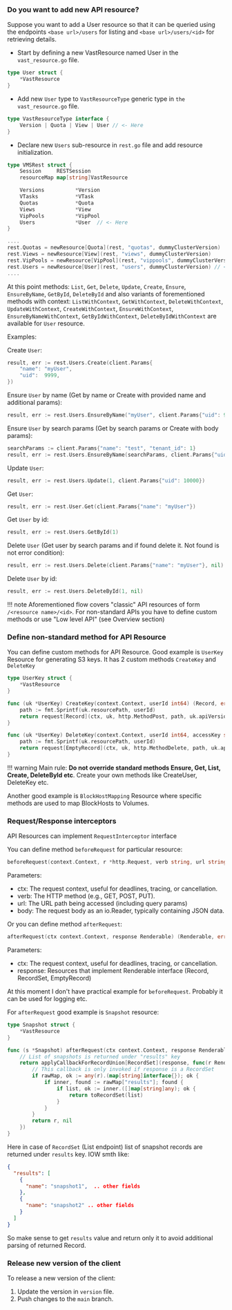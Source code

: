 ### Do you want to add new API resource?

Suppose you want to add a User resource so that it can be queried
using the endpoints `<base url>/users` for listing and `<base url>/users/<id>` for retrieving details.

- Start by defining a new VastResource named User in the `vast_resource.go` file.

```go
type User struct {
	*VastResource
}
```

- Add new `User` type to `VastResourceType` generic type in `the vast_resource.go` file.

```go
type VastResourceType interface {
	Version | Quota | View | User // <- Here
}
```

- Declare new `Users` sub-resource in `rest.go` file and add resource initialization.

```go
type VMSRest struct {
	Session     RESTSession
	resourceMap map[string]VastResource

	Versions          *Version
	VTasks            *VTask
	Quotas            *Quota
	Views             *View
	VipPools          *VipPool
	Users             *User  // <- Here
}
```

```go
....
rest.Quotas = newResource[Quota](rest, "quotas", dummyClusterVersion)
rest.Views = newResource[View](rest, "views", dummyClusterVersion)
rest.VipPools = newResource[VipPool](rest, "vippools", dummyClusterVersion)
rest.Users = newResource[User](rest, "users", dummyClusterVersion) // <- Here
....
```

At this point methods:
`List`, `Get`, `Delete`, `Update`, `Create`, `Ensure`, `EnsureByName`, `GetById`, `DeleteById` 
and also variants of forementioned methods with context:
`ListWithContext`, `GetWithContext`, `DeleteWithContext`, `UpdateWithContext`, `CreateWithContext`, `EnsureWithContext`, `EnsureByNameWithContext`, `GetByIdWithContext`, `DeleteByIdWithContext`
are available for `User` resource.

Examples:

Create `User`:
```go
result, err := rest.Users.Create(client.Params{
    "name": "myUser",
    "uid":  9999,
})
```

Ensure `User` by name (Get by name or Create with provided name and additional params):
```go
result, err := rest.Users.EnsureByName("myUser", client.Params{"uid": 9999})
```

Ensure `User` by search params (Get by search params or Create with body params):
```go
searchParams := client.Params{"name": "test", "tenant_id": 1}
result, err := rest.Users.EnsureByName(searchParams, client.Params{"uid": 9999})
```

Update `User`:
```go
result, err := rest.Users.Update(1, client.Params{"uid": 10000})
```

Get `User`:
```go
result, err := rest.User.Get(client.Params{"name": "myUser"})
```

Get `User` by id:
```go
result, err := rest.Users.GetById(1)
```

Delete `User` (Get user by search params and if found delete it. Not found is not error condition):
```go
result, err := rest.Users.Delete(client.Params{"name": "myUser"}, nil)
```

Delete `User` by id:
```go
result, err := rest.Users.DeleteById(1, nil)
```

!!! note
Aforementioned flow covers "classic" API resources of form `/<resource name>/<id>`.
For non-standard APIs you have to define custom methods or use "Low level API" (see Overview section)


### Define non-standard method for API Resource

You can define custom methods for API Resource. Good example is `UserKey` Resource for generating S3 keys.
It has 2 custom methods `CreateKey` and `DeleteKey`

```go
type UserKey struct {
	*VastResource
}

func (uk *UserKey) CreateKey(context.Context, userId int64) (Record, error) {
	path := fmt.Sprintf(uk.resourcePath, userId)
	return request[Record](ctx, uk, http.MethodPost, path, uk.apiVersion, nil, nil)
}

func (uk *UserKey) DeleteKey(context.Context, userId int64, accessKey string) (EmptyRecord, error) {
	path := fmt.Sprintf(uk.resourcePath, userId)
	return request[EmptyRecord](ctx, uk, http.MethodDelete, path, uk.apiVersion, nil, Params{"access_key": accessKey})
}
```

!!! warning
Main rule: **Do not override standard methods Ensure, Get, List, Create, DeleteById etc**. Create your own methods like CreateUser, DeleteKey etc.


Another good example is `BlockHostMapping` Resource where specific methods are used to map BlockHosts to Volumes.


### Request/Response interceptors

API Resources can implement `RequestInterceptor` interface

You can define method `beforeRequest` for particular resource:
```go
beforeRequest(context.Context, r *http.Request, verb string, url string, body io.Reader) error
```

Parameters:

- ctx: The request context, useful for deadlines, tracing, or cancellation.
- verb: The HTTP method (e.g., GET, POST, PUT).
- url: The URL path being accessed (including query params)
- body: The request body as an io.Reader, typically containing JSON data.


Or you can define method `afterRequest`:

```go
afterRequest(ctx context.Context, response Renderable) (Renderable, error)
```

Parameters:

- ctx: The request context, useful for deadlines, tracing, or cancellation.
- response: Resources that implement Renderable interface (Record, RecordSet, EmptyRecord)


At this moment I don't have practical example for `beforeRequest`. Probably it can be used for logging etc.

For `afterRequest` good example is `Snapshot` resource:

```go
type Snapshot struct {
	*VastResource
}

func (s *Snapshot) afterRequest(ctx context.Context, response Renderable) (Renderable, error) {
	// List of snapshots is returned under "results" key
	return applyCallbackForRecordUnion[RecordSet](response, func(r Renderable) (Renderable, error) {
		// This callback is only invoked if response is a RecordSet
		if rawMap, ok := any(r).(map[string]interface{}); ok {
			if inner, found := rawMap["results"]; found {
				if list, ok := inner.([]map[string]any); ok {
					return toRecordSet(list)
				}
			}
		}
		return r, nil
	})
}
```

Here in case of `RecordSet` (List endpoint) list of snapshot records are returned under `results` key. IOW smth like:
```json
{
  "results": [
    {
      "name": "snapshot1",  .. other fields
    },
    {
      "name": "snapshot2" .. other fields
    }
  ]
}
```

So make sense to get `results` value and return only it to avoid additional parsing of returned Record.


### Release new version of the client

To release a new version of the client:

1. Update the version in `version` file.
2. Push changes to the `main` branch.